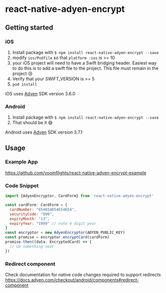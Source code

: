 # react-native-adyen-encrypt

## Getting started

### iOS

1. Install package with `$ npm install react-native-adyen-encrypt --save`
2. modify `ios/Podfile` so that `platform :ios` is >= 10
3. your iOS project will need to have a Swift bridging header. Easiest way to do this is to add a swift file to the project. This file must remain in the project 😢
4. Verify that your SWIFT_VERSION is >= 5
5. `pod install`

iOS uses [Adyen](https://github.com/Adyen/adyen-ios) SDK version 3.6.0

### Android

1. Install package with `$ npm install react-native-adyen-encrypt --save`
2. That should be it 😅

Android uses [Adyen](https://github.com/Adyen/adyen-android) SDK version 3.7.1

## Usage

### Example App

https://github.com/voomflights/react-native-adyen-encrypt-example

### Code Snippet

```javascript
import {AdyenEncryptor, CardForm} from 'react-native-adyen-encrypt'

const cardForm: CardForm = {
  cardNumber: "654654654654654",
  securityCode: "999",
  expiryMonth: "13",
  expiryYear: "1999" // note 4 digit year
}
const encryptor = new AdyenEncryptor(ADYEN_PUBLIC_KEY)
const promise = encryptor.encryptCard(cardForm)
promise.then((data: EncryptedCard) => {
  // do something neat
})
```

### Redirect component

Check documentation for native code changes required to support redirects
https://docs.adyen.com/checkout/android/components#redirect-component

